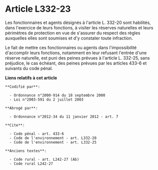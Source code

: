 # Article L332-23

Les fonctionnaires et agents désignés à l'article L. 332-20 sont habilités, dans l'exercice de leurs fonctions, à visiter les
réserves naturelles et leurs périmètres de protection en vue de s'assurer du respect des règles auxquelles elles sont
soumises et d'y constater toute infraction. 

Le fait de mettre ces fonctionnaires ou agents dans l'impossibilité d'accomplir leurs fonctions, notamment en leur refusant
l'entrée d'une réserve naturelle, est puni des peines prévues à l'article L. 332-25, sans préjudice, le cas échéant, des
peines prévues par les articles 433-6 et suivants du code pénal.

**Liens relatifs à cet article**

	**Codifié par**:

	  - Ordonnance n°2000-914 du 18 septembre 2000
	  - Loi n°2003-591 du 2 juillet 2003

	**Abrogé par**:

	  - Ordonnance n°2012-34 du 11 janvier 2012 - art. 7

	**Cite**:

	  - Code pénal - art. 433-6
	  - Code de l'environnement - art. L332-20
	  - Code de l'environnement - art. L332-25

	**Anciens textes**:

	  - Code rural - art. L242-27 (Ab)
	  - Code rural L242-27
